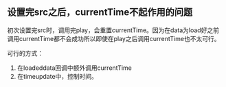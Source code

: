 


## 设置完src之后，currentTime不起作用的问题

初次设置完src时，调用完play，会重置currentTime。因为在data为load好之前调用currentTime都不会成功所以即使在play之后调用currentTime也不太可行。

可行的方式：
1. 在loadeddata回调中额外调用currentTime
2. 在timeupdate中，控制时间。